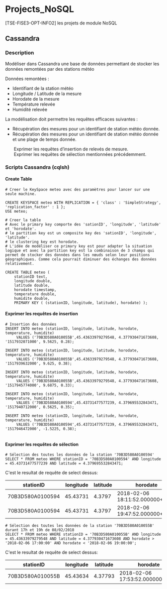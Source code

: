 # Projects_NoSQL
[TSE-FISE3-OPT-INFO2] les projets de module NoSQL

## Cassandra

### Description

Modéliser dans Cassandra une base de données permettant de stocker les données remontées par des stations météo

Données remontées :
* Identifiant de la station météo
* Longitude / Latitude de la mesure
* Horodate de la mesure
* Température relevée
* Humidité relevée

La modélisation doit permettre les requêtes efficaces suivantes :
* Récupération des mesures pour un identifiant de station météo donnée.
* Récupération des mesures pour un identifiant de station météo donnée et une plage de temps donnée.

&emsp;&emsp;Exprimer les requêtes d’insertion de relevés de mesure.  
&emsp;&emsp;Exprimer les requêtes de sélection mentionnées précédemment.

### Scripts Cassandra (cqlsh)

#### Create Table
```CQL
# Creer le KeySpace meteo avec des paramètres pour lancer sur une seule machine.

CREATE KEYSPACE meteo WITH REPLICATION = { 'class' : 'SimpleStrategy', 'replication_factor' : 1 };
USE meteo;

# Creer la table 
# Avec le primary key comporte des 'sationID', 'longitude', 'latitude' et 'horodate'.
# le partition key est un composite key des 'sationID', 'longitude', 'latitude'.
# le clustering key est horodate.
# L'idée de modéliser ce primary key est pour adapter la situation logique et avec la partition key est la combinaison de 3 champs qui permet de stocker des données dans les nœuds selon leur positions géographiques. Comme cela pourrait diminuer des échanges des données relativement.

CREATE TABLE meteo ( 
    stationID text, 
    longitude double, 
    latitude double, 
    horodate timestamp, 
    temperature double, 
    humidite double,
    PRIMARY KEY ( (stationID, longitude, latitude), horodate) );

```

#### Exprimer les requêtes de insertion

```CQL
# Insertion des données
INSERT INTO meteo (stationID, longitude, latitude, horodate, temperature, humidite) 
     VALUES ('70B3D580A010055B',45.43633979279548, 4.377930471673608, '1517932071000', 9.5625, 0.28);
     
INSERT INTO meteo (stationID, longitude, latitude, horodate, temperature, humidite) 
     VALUES ('70B3D580A010055B',45.43633979279548, 4.377930471673608, '1517939632000', 9.625, 0.38);

INSERT INTO meteo (stationID, longitude, latitude, horodate, temperature, humidite) 
     VALUES ('70B3D580A010055B',45.43633979279548, 4.377930471673608, '1517945774000', 9.6875, 0.33);
     
INSERT INTO meteo (stationID, longitude, latitude, horodate, temperature, humidite) 
     VALUES ('70B3D580A0100594',45.43731477577239, 4.379695532843471, '1517940712000', 0.5625, 0.35);
     
INSERT INTO meteo (stationID, longitude, latitude, horodate, temperature, humidite) 
     VALUES ('70B3D580A0100594',45.43731477577239, 4.379695532843471, '1517946472000', -1.5225, 0.38);
     
```

#### Exprimer les requêtes de sélection

```CQL
# Sélection des toutes les données de la station '70B3D580A0100594'
SELECT * FROM meteo WHERE stationID = '70B3D580A0100594' AND longitude = 45.43731477577239 AND latitude = 4.379695532843471;

```
C'est le resultat de requête de select dessus:

|    stationID     |   longitude   |   latitude   |             horodate            |  humidite  |  temperature  |
| ---------------- | ------------- | ------------ | ------------------------------- | ---------- | ------------- |
| 70B3D580A0100594 |    45.43731   |     4.3797   | 2018-02-06 18:11:52.000000+0000 |    0.35    |     0.5625    |
| 70B3D580A0100594 |    45.43731   |     4.3797   | 2018-02-06 19:47:52.000000+0000 |    0.38    |    -1.5225    |

```CQL
# Sélection des toutes les données de la station '70B3D580A010055B' durant 17h et 19h de 08/02/2018
SELECT * FROM meteo WHERE stationID = '70B3D580A010055B' AND longitude = 45.43633979279548 AND latitude = 4.377930471673608 AND horodate > '2018-02-06 17:00:00' AND horodate < '2018-02-06 19:00:00';

```

C'est le resultat de requête de select dessus:


|    stationID     |   longitude   |    latitude   |             horodate            |  humidite  | temperature |
| ---------------- | ------------- | ------------- | ------------------------------- | ---------- | ----------- |
| 70B3D580A010055B |    45.43634   |     4.37793   | 2018-02-06 17:53:52.000000+0000 |    0.38    |    9.625    |
